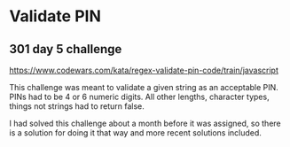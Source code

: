 # Validate PIN
## 301 day 5 challenge

https://www.codewars.com/kata/regex-validate-pin-code/train/javascript

This challenge was meant to validate a given string as an acceptable PIN. PINs had to be 4 or 6 numeric digits. All other lengths, character types, things not strings had to return false.

I had solved this challenge about a month before it was assigned, so there is a solution for doing it that way and more recent solutions included.